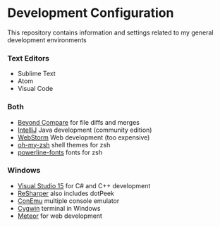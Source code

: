 # Development Configuration
This repository contains information and settings related to my general development environments

### Text Editors
* Sublime Text
* Atom
* Visual Code

### Both
* [Beyond Compare](http://www.scootersoftware.com/index.php) for file diffs and merges
* [IntelliJ](https://www.jetbrains.com/idea) Java development (community edition)
* [WebStorm](https://www.jetbrains.com/webstorm/) Web development (too expensive)
* [oh-my-zsh](https://github.com/robbyrussell/oh-my-zsh) shell themes for zsh
* [powerline-fonts](https://github.com/powerline/fonts) fonts for zsh

### Windows
* [Visual Studio 15](https://www.visualstudio.com/en-us/downloads/visual-studio-next-downloads-vs.aspx) for C# and C++ development
* [ReSharper](https://www.jetbrains.com/resharper/) also includes dotPeek
* [ConEmu](https://conemu.github.io/) multiple console emulator
* [Cygwin](https://www.cygwin.com/) terminal in Windows
* [Meteor](https://www.meteor.com/) for web development

